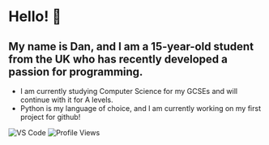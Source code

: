 # Hello! 👋
## My name is Dan, and I am a 15-year-old student from the UK who has recently developed a passion for programming.

- I am currently studying Computer Science for my GCSEs and will continue with it for A levels.
- Python is my language of choice, and I am currently working on my first project for github!

![VS Code](https://img.shields.io/badge/Editor-VS%20Code-blue?style=flat&logo=visualstudiocode&logoColor=white)
![Profile Views](https://komarev.com/ghpvc/?username=danprograms&label=Profile%20Views&style=flat-square&color=%23000000)
